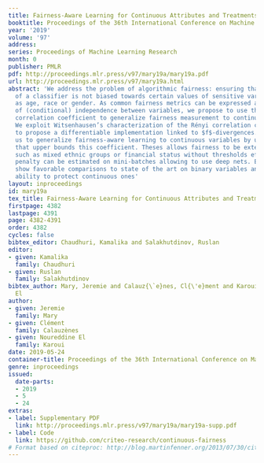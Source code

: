 ```yaml
---
title: Fairness-Aware Learning for Continuous Attributes and Treatments
booktitle: Proceedings of the 36th International Conference on Machine Learning
year: '2019'
volume: '97'
address: 
series: Proceedings of Machine Learning Research
month: 0
publisher: PMLR
pdf: http://proceedings.mlr.press/v97/mary19a/mary19a.pdf
url: http://proceedings.mlr.press/v97/mary19a.html
abstract: 'We address the problem of algorithmic fairness: ensuring that the outcome
  of a classifier is not biased towards certain values of sensitive variables such
  as age, race or gender. As common fairness metrics can be expressed as measures
  of (conditional) independence between variables, we propose to use the Rényi maximum
  correlation coefficient to generalize fairness measurement to continuous variables.
  We exploit Witsenhausen’s characterization of the Rényi correlation coefficient
  to propose a differentiable implementation linked to $f$-divergences. This allows
  us to generalize fairness-aware learning to continuous variables by using a penalty
  that upper bounds this coefficient. Theses allows fairness to be extented to variables
  such as mixed ethnic groups or financial status without thresholds effects. This
  penalty can be estimated on mini-batches allowing to use deep nets. Experiments
  show favorable comparisons to state of the art on binary variables and prove the
  ability to protect continuous ones'
layout: inproceedings
id: mary19a
tex_title: Fairness-Aware Learning for Continuous Attributes and Treatments
firstpage: 4382
lastpage: 4391
page: 4382-4391
order: 4382
cycles: false
bibtex_editor: Chaudhuri, Kamalika and Salakhutdinov, Ruslan
editor:
- given: Kamalika
  family: Chaudhuri
- given: Ruslan
  family: Salakhutdinov
bibtex_author: Mary, Jeremie and Calauz{\`e}nes, Cl{\'e}ment and Karoui, Noureddine
  El
author:
- given: Jeremie
  family: Mary
- given: Clément
  family: Calauzènes
- given: Noureddine El
  family: Karoui
date: 2019-05-24
container-title: Proceedings of the 36th International Conference on Machine Learning
genre: inproceedings
issued:
  date-parts:
  - 2019
  - 5
  - 24
extras:
- label: Supplementary PDF
  link: http://proceedings.mlr.press/v97/mary19a/mary19a-supp.pdf
- label: Code
  link: https://github.com/criteo-research/continuous-fairness
# Format based on citeproc: http://blog.martinfenner.org/2013/07/30/citeproc-yaml-for-bibliographies/
---
```

